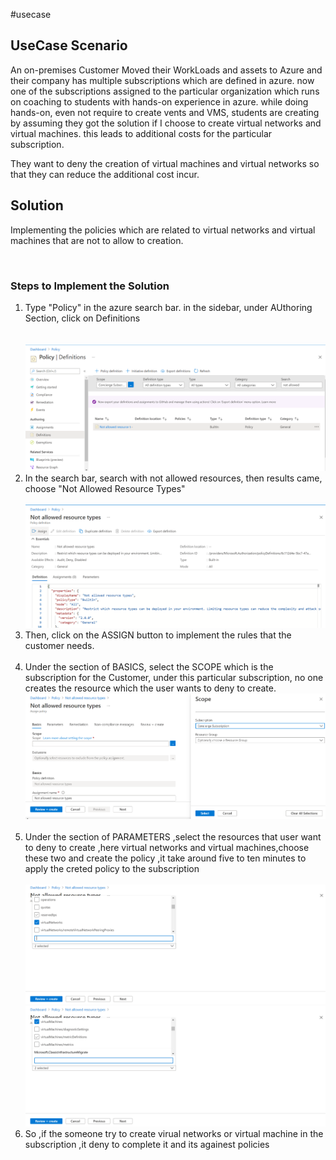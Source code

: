#usecase
<h2>UseCase Scenario</h2>
<p>An on-premises Customer Moved their WorkLoads and assets to Azure and their company has multiple subscriptions which are defined in azure.
now one of the subscriptions assigned to the particular organization which runs on coaching to students with hands-on experience in azure. while doing hands-on, even not require to create vents and VMS, students are creating by assuming they got the solution if I choose to create virtual networks and virtual machines. this leads to additional costs for the particular subscription.

They want to deny the creation of virtual machines and virtual networks so that they can reduce the additional cost incur.
</p>
<h2>Solution</h2>
<p>Implementing the policies which are related to virtual networks and virtual machines that are not to allow to creation.</p><br>
<h3>Steps to Implement the Solution</h4>
<ol>
<li>Type "Policy" in the azure search bar. in the sidebar, under AUthoring Section, click on Definitions</li><br>
  <br><img src="1.png"><br>
  <li>In the search bar, search with not allowed resources, then results came, choose "Not Allowed Resource Types"
</li><br>
  <img src="2.png"><br>
  <li>Then, click on the ASSIGN button to implement the rules that the customer needs.
</li><br>
  
  <li>Under the section of BASICS, select the SCOPE which is the subscription for the Customer, under this particular subscription, no one creates the resource which the user wants to deny to create.<br></li><img src="3.png"><br>
  <br><li>Under the section of PARAMETERS ,select the resources that user want to deny to create ,here virtual networks and virtual machines,choose these two and create the policy ,it take around five to ten minutes to apply the creted policy to the subscription</li><br><img src="4.png"><br><img src="5.png"><br>

<li>So ,if the someone try to create virual networks or virtual machine in the subscription ,it deny to complete it and its againest policies</li>
</ol>
